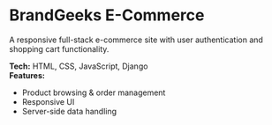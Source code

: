 # BrandGeeks E-Commerce

A responsive full-stack e-commerce site with user authentication and shopping cart functionality.

**Tech:** HTML, CSS, JavaScript, Django  
**Features:**  
- Product browsing & order management  
- Responsive UI  
- Server-side data handling
